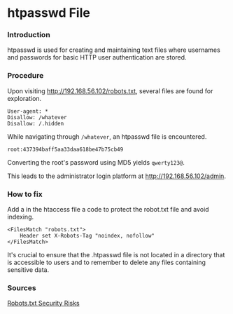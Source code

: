 # htpasswd File

### Introduction
htpasswd is used for creating and maintaining text files where usernames and passwords for basic HTTP user authentication are stored.

### Procedure
Upon visiting http://192.168.56.102/robots.txt, several files are found for exploration.

```
User-agent: *
Disallow: /whatever
Disallow: /.hidden
```

While navigating through ``/whatever``, an htpasswd file is encountered.

```
root:437394baff5aa33daa618be47b75cb49
```

Converting the root's password using MD5 yields ``qwerty123@``.

This leads to the administrator login platform at http://192.168.56.102/admin.

### How to fix
Add a in the htaccess file a code to protect the robot.txt file and avoid indexing.
```
<FilesMatch "robots.txt">
	Header set X-Robots-Tag "noindex, nofollow"
</FilesMatch>
```
It's crucial to ensure that the .htpasswd file is not located in a directory that is accessible to users and to remember to delete any files containing sensitive data.

### Sources
[Robots.txt Security Risks](https://www.searchenginejournal.com/robots-txt-security-risks/289719/#close)
